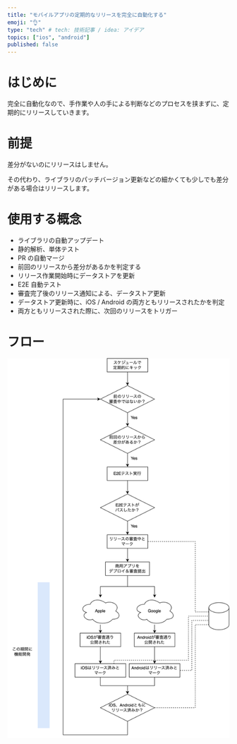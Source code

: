 ```yaml
---
title: "モバイルアプリの定期的なリリースを完全に自動化する"
emoji: "👌"
type: "tech" # tech: 技術記事 / idea: アイデア
topics: ["ios", "android"]
published: false
---
```


# はじめに

完全に自動化なので、手作業や人の手による判断などのプロセスを挟まずに、定期的にリリースしていきます。

# 前提

差分がないのにリリースはしません。

その代わり、ライブラリのパッチバージョン更新などの細かくても少しでも差分がある場合はリリースします。

# 使用する概念

- ライブラリの自動アップデート
- 静的解析、単体テスト
- PR の自動マージ
- 前回のリリースから差分があるかを判定する
- リリース作業開始時にデータストアを更新
- E2E 自動テスト
- 審査完了後のリリース通知による、データストア更新
- データストア更新時に、iOS / Android の両方ともリリースされたかを判定
- 両方ともリリースされた際に、次回のリリースをトリガー

# フロー

![](/images/automated-regular-release-for-mobile/automated-release-flow.png)
